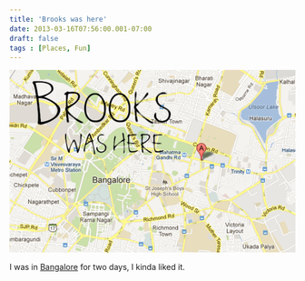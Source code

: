 ```yaml
---
title: 'Brooks was here'
date: 2013-03-16T07:56:00.001-07:00
draft: false
tags : [Places, Fun]
---
```


[![](/assets/brooks.png)](http://images.google.com/?q=brook%20was%20here%20shawshank%20redemption)

  
I was in [Bangalore](http://en.wikipedia.org/wiki/Bangalore) for two days, I kinda liked it.